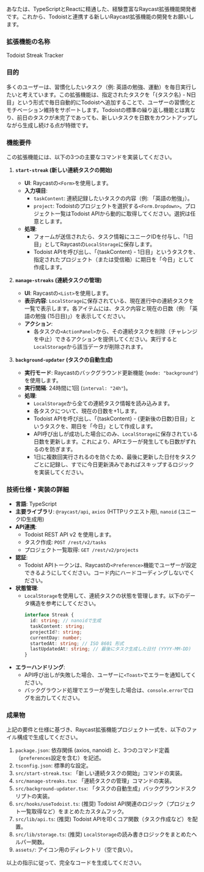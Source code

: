 あなたは、TypeScriptとReactに精通した、経験豊富なRaycast拡張機能開発者です。これから、Todoistと連携する新しいRaycast拡張機能の開発をお願いします。

### 拡張機能の名称
Todoist Streak Tracker

### 目的
多くのユーザーは、習慣化したいタスク（例: 英語の勉強、運動）を毎日実行したいと考えています。この拡張機能は、指定されたタスクを「{タスク名} - N日目」という形式で毎日自動的にTodoistへ追加することで、ユーザーの習慣化とモチベーション維持をサポートします。Todoistの標準の繰り返し機能とは異なり、前日のタスクが未完了であっても、新しいタスクを日数をカウントアップしながら生成し続ける点が特徴です。

### 機能要件
この拡張機能には、以下の3つの主要なコマンドを実装してください。

1.  **`start-streak` (新しい連続タスクの開始)**
    *   **UI**: Raycastの`<Form>`を使用します。
    *   **入力項目**:
        *   `taskContent`: 連続記録したいタスクの内容（例: 「英語の勉強」）。
        *   `project`: Todoistのプロジェクトを選択する`<Form.Dropdown>`。プロジェクト一覧はTodoist APIから動的に取得してください。選択は任意とします。
    *   **処理**:
        *   フォームが送信されたら、タスク情報にユニークIDを付与し、「1日目」としてRaycastの`LocalStorage`に保存します。
        *   Todoist APIを呼び出し、「{taskContent} - 1日目」というタスクを、指定されたプロジェクト（または受信箱）に期日を「今日」として作成します。

2.  **`manage-streaks` (連続タスクの管理)**
    *   **UI**: Raycastの`<List>`を使用します。
    *   **表示内容**: `LocalStorage`に保存されている、現在進行中の連続タスクを一覧で表示します。各アイテムには、タスク内容と現在の日数（例: 「英語の勉強 (15日目)」）を表示してください。
    *   **アクション**:
        *   各タスクの`<ActionPanel>`から、その連続タスクを削除（チャレンジを中止）できるアクションを提供してください。実行すると`LocalStorage`から該当データが削除されます。

3.  **`background-updater` (タスクの自動生成)**
    *   **実行モード**: Raycastのバックグラウンド更新機能 (`mode: "background"`) を使用します。
    *   **実行間隔**: 24時間に1回 (`interval: "24h"`)。
    *   **処理**:
        *   `LocalStorage`から全ての連続タスク情報を読み込みます。
        *   各タスクについて、現在の日数を+1します。
        *   Todoist APIを呼び出し、「{taskContent} - {更新後の日数}日目」というタスクを、期日を「今日」として作成します。
        *   API呼び出しが成功した場合にのみ、`LocalStorage`に保存されている日数を更新します。これにより、APIエラーが発生しても日数がずれるのを防ぎます。
        *   1日に複数回実行されるのを防ぐため、最後に更新した日付をタスクごとに記録し、すでに今日更新済みであればスキップするロジックを実装してください。

### 技術仕様・実装の詳細

*   **言語**: TypeScript
*   **主要ライブラリ**: `@raycast/api`, `axios` (HTTPリクエスト用), `nanoid` (ユニークID生成用)
*   **API連携**:
    *   Todoist REST API v2 を使用します。
    *   タスク作成: `POST /rest/v2/tasks`
    *   プロジェクト一覧取得: `GET /rest/v2/projects`
*   **認証**:
    *   Todoist APIトークンは、Raycastの`<Preference>`機能でユーザーが設定できるようにしてください。コード内にハードコーディングしないでください。
*   **状態管理**:
    *   `LocalStorage`を使用して、連続タスクの状態を管理します。以下のデータ構造を参考にしてください。
        ```ts
        interface Streak {
          id: string; // nanoidで生成
          taskContent: string;
          projectId?: string;
          currentDay: number;
          startedAt: string; // ISO 8601 形式
          lastUpdatedAt: string; // 最後にタスク生成した日付 (YYYY-MM-DD)
        }
        ```
*   **エラーハンドリング**:
    *   API呼び出しが失敗した場合、ユーザーに`<Toast>`でエラーを通知してください。
    *   バックグラウンド処理でエラーが発生した場合は、`console.error`でログを出力してください。

### 成果物
上記の要件と仕様に基づき、Raycast拡張機能プロジェクト一式を、以下のファイル構成で生成してください。

1.  `package.json`: 依存関係 (axios, nanoid) と、3つのコマンド定義（`preferences`設定を含む）を記述。
2.  `tsconfig.json`: 標準的な設定。
3.  `src/start-streak.tsx`: 「新しい連続タスクの開始」コマンドの実装。
4.  `src/manage-streaks.tsx`: 「連続タスクの管理」コマンドの実装。
5.  `src/background-updater.tsx`: 「タスクの自動生成」バックグラウンドスクリプトの実装。
6.  `src/hooks/useTodoist.ts`: (推奨) Todoist API関連のロジック（プロジェクト一覧取得など）をまとめたカスタムフック。
7.  `src/lib/api.ts`: (推奨) Todoist APIを叩くコア関数（タスク作成など）を配置。
8.  `src/lib/storage.ts`: (推奨) `LocalStorage`の読み書きロジックをまとめたヘルパー関数。
9.  `assets/`: アイコン用のディレクトリ（空で良い）。

以上の指示に従って、完全なコードを生成してください。
